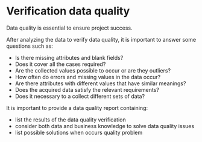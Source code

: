 Verification data quality
=========================

Data quality is essential to ensure project success.

After analyzing the data to verify data quality, it is important to answer some questions such as:
- Is there missing attributes and blank fields?
- Does it cover all the cases required?
- Are the collected values possible to occur or are they outliers?
- How often do errors and missing values in the data occur?
- Are there attributes with different values that have similar meanings?
- Does the acquired data satisfy the relevant requirements?
- Does it necessary to a collect different sets of data?

It is important to provide a data quality report containing:
- list the results of the data quality verification
- consider both data and business knowledge to solve data quality issues
- list possible solutions when occurs quality problem
